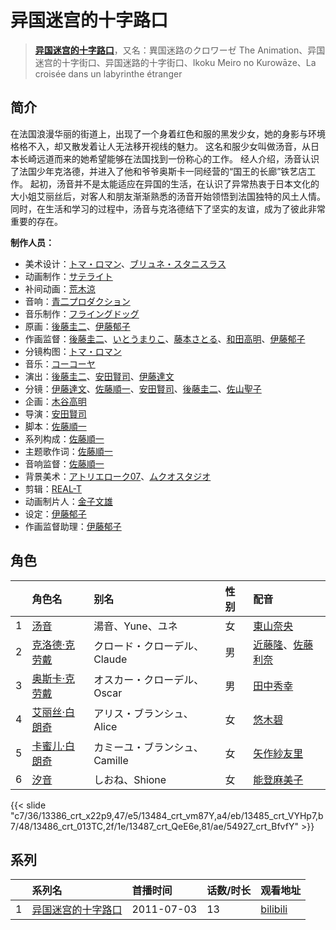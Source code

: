 # 异国迷宫的十字路口


> <u>**[异国迷宫的十字路口](https://bgm.tv/subject/10261)**</u>，又名：異国迷路のクロワーゼ The Animation、异国迷宫的十字街口、异国迷路的十字街口、Ikoku Meiro no Kurowāze、La croisée dans un labyrinthe étranger

## 简介

在法国浪漫华丽的街道上，出现了一个身着红色和服的黑发少女，她的身影与环境格格不入，却又散发着让人无法移开视线的魅力。
这名和服少女叫做汤音，从日本长崎远道而来的她希望能够在法国找到一份称心的工作。
经人介绍，汤音认识了法国少年克洛德，并进入了他和爷爷奥斯卡一同经营的“国王的长廊”铁艺店工作。
起初，汤音并不是太能适应在异国的生活，在认识了异常热衷于日本文化的大小姐艾丽丝后，对客人和朋友渐渐熟悉的汤音开始领悟到法国独特的风土人情。同时，在生活和学习的过程中，汤音与克洛德结下了坚实的友谊，成为了彼此非常重要的存在。

**制作人员：**
- 美术设计：[トマ・ロマン](https://bgm.tv/person/1789)、[ブリュネ・スタニスラス](https://bgm.tv/person/13483)
- 动画制作：[サテライト](https://bgm.tv/person/811)
- 补间动画：[荒木涼](https://bgm.tv/person/12444)
- 音响：[青二プロダクション](https://bgm.tv/person/49587)
- 音乐制作：[フライングドッグ](https://bgm.tv/person/3440)
- 原画：[後藤圭二](https://bgm.tv/person/305)、[伊藤郁子](https://bgm.tv/person/458)
- 作画监督：[後藤圭二](https://bgm.tv/person/305)、[いとうまりこ](https://bgm.tv/person/11885)、[藤本さとる](https://bgm.tv/person/8166)、[和田高明](https://bgm.tv/person/7519)、[伊藤郁子](https://bgm.tv/person/458)
- 分镜构图：[トマ・ロマン](https://bgm.tv/person/1789)
- 音乐：[コーコーヤ](https://bgm.tv/person/36491)
- 演出：[後藤圭二](https://bgm.tv/person/305)、[安田賢司](https://bgm.tv/person/3462)、[伊藤達文](https://bgm.tv/person/2992)
- 分镜：[伊藤達文](https://bgm.tv/person/2992)、[佐藤順一](https://bgm.tv/person/456)、[安田賢司](https://bgm.tv/person/3462)、[後藤圭二](https://bgm.tv/person/305)、[佐山聖子](https://bgm.tv/person/900)
- 企画：[木谷高明](https://bgm.tv/person/1062)
- 导演：[安田賢司](https://bgm.tv/person/3462)
- 脚本：[佐藤順一](https://bgm.tv/person/456)
- 系列构成：[佐藤順一](https://bgm.tv/person/456)
- 主题歌作词：[佐藤順一](https://bgm.tv/person/456)
- 音响监督：[佐藤順一](https://bgm.tv/person/456)
- 背景美术：[アトリエローク07](https://bgm.tv/person/62960)、[ムクオスタジオ](https://bgm.tv/person/63928)
- 剪辑：[REAL-T](https://bgm.tv/person/46772)
- 动画制片人：[金子文雄](https://bgm.tv/person/41931)
- 设定：[伊藤郁子](https://bgm.tv/person/458)
- 作画监督助理：[伊藤郁子](https://bgm.tv/person/458)

## 角色

|     |   角色名   |   别名  | 性别 |  配音  |
|:--- |:------  |:----      |:---  |:--   |
| 1 | [汤音](https://bgm.tv/character/13386) | 湯音、Yune、ユネ | 女 | [東山奈央](https://bgm.tv/person/6010) |
| 2 | [克洛德·克劳戴](https://bgm.tv/character/13484) | クロード・クローデル、Claude | 男 | [近藤隆](https://bgm.tv/person/4265)、[佐藤利奈](https://bgm.tv/person/4670) |
| 3 | [奥斯卡·克劳戴](https://bgm.tv/character/13485) | オスカー・クローデル、Oscar | 男 | [田中秀幸](https://bgm.tv/person/1057) |
| 4 | [艾丽丝·白朗奇](https://bgm.tv/character/13486) | アリス・ブランシュ、Alice | 女 | [悠木碧](https://bgm.tv/person/5076) |
| 5 | [卡蜜儿·白朗奇](https://bgm.tv/character/13487) | カミーユ・ブランシュ、Camille | 女 | [矢作紗友里](https://bgm.tv/person/4902) |
| 6 | [汐音](https://bgm.tv/character/54927) | しおね、Shione | 女 | [能登麻美子](https://bgm.tv/person/3827) |

{{< slide "c7/36/13386_crt_x22p9,47/e5/13484_crt_vm87Y,a4/eb/13485_crt_VYHp7,b7/48/13486_crt_013TC,2f/1e/13487_crt_QeE6e,81/ae/54927_crt_BfvfY" >}}

## 系列

|     |   系列名   |   首播时间  | 话数/时长  | 观看地址 |
|:---  |:------    |:----      |:---       |:---  |
| 1 |[异国迷宫的十字路口](https://bgm.tv/subject/10261)| 2011-07-03 | 13 | [bilibili](https://www.bilibili.com/bangumi/play/ep85077)  |



